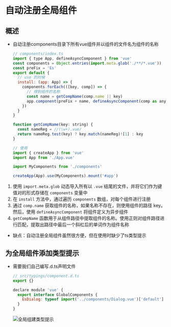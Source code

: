 # 自动注册全局组件

## 概述

+ 自动注册components目录下所有vue组件并以组件的文件名为组件的名称

  ```js
  // components/index.ts
  import { type App, defineAsyncComponent } from 'vue'
  const components = Object.entries(import.meta.glob('./**/*.vue'))
  const preFix = 'Es'
  export default {
    // use 的时候
    install: (app: App) => {
      components.forEach(([key, comp]) => {
        // 得到组件的名称
        const name = getCompName(comp.name || key)
        app.component(preFix + name, defineAsyncComponent(comp as any))
      })
    }
  }

  function getCompName(key: string) {
    const nameReg = //(\w+).vue/
    return nameReg.test(key) ? key.match(nameReg)![1] : key
  }
  ```

  ```js
  // 使用
  import { createApp } from 'vue'
  import App from './App.vue'

  import MyComponents from './components'

  createApp(App).use(MyComponents).mount('#app')
  ```

1. 使用 `import.meta.glob` 动态导入所有以 `.vue` 结尾的文件，并将它们作为键值对的形式存储在 `components` 变量中
2. 在 `install` 方法中，通过遍历 `components` 数组，对每个组件进行注册
3. 通过 `comp.name` 获取组件的名称，如果名称不存在，则使用组件的路径 key。然后，使用 `defineAsyncComponent` 将组件定义为异步组件
4. `getCompName` 函数用于从组件路径中提取组件的名称。使用正则对组件路径进行匹配，提取出路径中最后一个斜杠后的单词作为组件名称

+ 缺点：自动注册全局组件虽然很方便，但在使用时缺少了ts类型提示

## 为全局组件添加类型提示

+ 需要我们自己编写.d.ts声明文件

  ```js
  // src/typings/component.d.ts
  export {}

  declare module 'vue' {
    export interface GlobalComponents {
      EsDialog: typeof import('../components/Dialog.vue')['default']
    }
  }
  ```

  ![全局组建类型提示](./images/全局组建类型提示.jpg)
